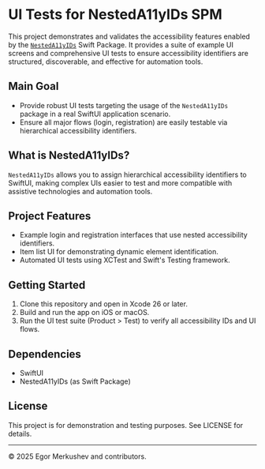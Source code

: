# UI Tests for NestedA11yIDs SPM

This project demonstrates and validates the accessibility features enabled by the [`NestedA11yIDs`](https://github.com/SoundBlaster/NestedA11yIDs) Swift Package. It provides a suite of example UI screens and comprehensive UI tests to ensure accessibility identifiers are structured, discoverable, and effective for automation tools.

## Main Goal

- Provide robust UI tests targeting the usage of the `NestedA11yIDs` package in a real SwiftUI application scenario.
- Ensure all major flows (login, registration) are easily testable via hierarchical accessibility identifiers.

## What is NestedA11yIDs?

`NestedA11yIDs` allows you to assign hierarchical accessibility identifiers to SwiftUI, making complex UIs easier to test and more compatible with assistive technologies and automation tools.

## Project Features

- Example login and registration interfaces that use nested accessibility identifiers.
- Item list UI for demonstrating dynamic element identification.
- Automated UI tests using XCTest and Swift's Testing framework.

## Getting Started

1. Clone this repository and open in Xcode 26 or later.
2. Build and run the app on iOS or macOS.
3. Run the UI test suite (Product > Test) to verify all accessibility IDs and UI flows.

## Dependencies

- SwiftUI
- NestedA11yIDs (as Swift Package)

## License

This project is for demonstration and testing purposes. See LICENSE for details.

---

© 2025 Egor Merkushev and contributors.
